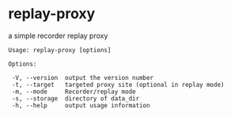 # replay-proxy
a simple recorder replay proxy

    Usage: replay-proxy [options]
  
    Options:
    
     -V, --version  output the version number
     -t, --target   targeted proxy site (optional in replay mode)
     -m, --mode     Recorder/replay mode
     -s, --storage  directory of data_dir
     -h, --help     output usage information

